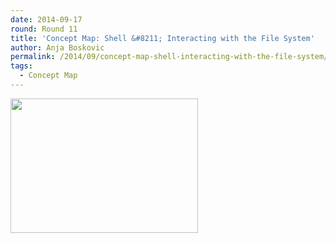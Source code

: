 ```yaml
---
date: 2014-09-17
round: Round 11
title: 'Concept Map: Shell &#8211; Interacting with the File System'
author: Anja Boskovic
permalink: /2014/09/concept-map-shell-interacting-with-the-file-system/
tags:
  - Concept Map
---
```

[<img class="alignnone size-medium wp-image-8748" alt="" src="http://files.software-carpentry.org/training-course/2014/09/17-09-2014-11-36-20AM-300x215.jpg" width="300" height="215" />][1]

 [1]: http://files.software-carpentry.org/training-course/2014/09/17-09-2014-11-36-20AM.jpg

